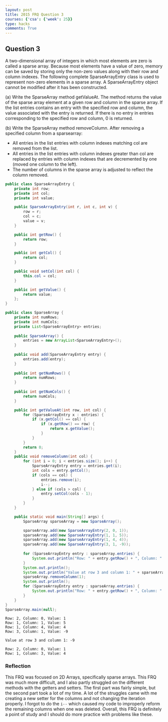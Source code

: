```yaml
---
layout: post
title: 2015 FRQ Question 3
courses: {'csa': {'week': 25}}
type: hacks
comments: True
---
```


## Question 3
A two-dimensional array of integers in which most elements are zero is called a sparse array. Because most elements have a value of zero, memory can be saved by storing only the non-zero values along with their row and column indexes. The following complete SparseArrayEntry class is used to represent non-zero elements in a sparse array. A SparseArrayEntry object cannot be modified after it has been constructed.

(a) Write the SparseArray method getValueAt. The method returns the value of the sparse array element at a given row and column in the sparse array. If the list entries contains an entry with the specified row and column, the value associated with the entry is returned. If there is no entry in entries corresponding to the specified row and column, 0 is returned.

(b) Write the SparseArray method removeColumn. After removing a specified column from a sparsearray:
- All entries in the list entries with column indexes matching col are removed from the list.
- All entries in the list entries with column indexes greater than col are replaced by entries with column indexes that are decremented by one (moved one column to the left).
- The number of columns in the sparse array is adjusted to reflect the column removed.


```java
public class SparseArrayEntry {
    private int row;
    private int col;
    private int value; 

    public SparseArrayEntry(int r, int c, int v) {
        row = r;
        col = c;
        value = v; 
    }

    public int getRow() {
        return row;
    } 

    public int getCol() {
        return col;
    } 

    public void setCol(int col) {
        this.col = col;
    }

    public int getValue() {
        return value;
    }; 
}

public class SparseArray {
    private int numRows;
    private int numCols; 
    private List<SparseArrayEntry> entries; 
    
    public SparseArray() {
        entries = new ArrayList<SparseArrayEntry>(); 
    }
    
    public void add(SparseArrayEntry entry) {
        entries.add(entry);
    }
    
    public int getNumRows() {
        return numRows;
    }
    
    public int getNumCols() {
        return numCols;
    }

    public int getValueAt(int row, int col) {
        for (SparseArrayEntry x : entries) {
            if (x.getCol() == col) {
                if (x.getRow() == row) {
                    return x.getValue();
                }
            }
        }
        return 0;
    }
    public void removeColumn(int col) {
        for (int i = 0; i < entries.size(); i++) {
            SparseArrayEntry entry = entries.get(i);
            int cols = entry.getCol();
            if (cols == col) {
                entries.remove(i);
                i--;
            } else if (cols > col) {
                entry.setCol(cols - 1);
            }
        }
    }

    public static void main(String[] args) {
        SparseArray sparseArray = new SparseArray();

        sparseArray.add(new SparseArrayEntry(2, 0, 1));
        sparseArray.add(new SparseArrayEntry(1, 1, 5));
        sparseArray.add(new SparseArrayEntry(1, 4, 4));
        sparseArray.add(new SparseArrayEntry(3, 1, -9));
        
        for (SparseArrayEntry entry : sparseArray.entries) {
            System.out.println("Row: " + entry.getRow() + ", Column: " + entry.getCol() + ", Value: " + entry.getValue());
        }
        System.out.println();
        System.out.println("Value at row 3 and column 1: " + sparseArray.getValueAt(3, 1));
        sparseArray.removeColumn(1);
        System.out.println();
        for (SparseArrayEntry entry : sparseArray.entries) {
            System.out.println("Row: " + entry.getRow() + ", Column: " + entry.getCol() + ", Value: " + entry.getValue());
        }
    }
}
SparseArray.main(null);
```

    Row: 2, Column: 0, Value: 1
    Row: 1, Column: 1, Value: 5
    Row: 1, Column: 4, Value: 4
    Row: 3, Column: 1, Value: -9
    
    Value at row 3 and column 1: -9
    
    Row: 2, Column: 0, Value: 1
    Row: 1, Column: 3, Value: 4


### Reflection
This FRQ was focused on 2D Arrays, specifically sparse arrays. This FRQ was much more difficult, and I also partly struggled on the different methods with the getters and setters. The first part was fairly simple, but the second part took a lot of my time. A lot of the struggles came with me creating a new setter for the columns and not changing the iteration properly. I forgot to do the `i--` which caused my code to improperly reform the remaining columns when one was deleted. Overall, this FRQ is definitely a point of study and I should do more practice with problems like these.

